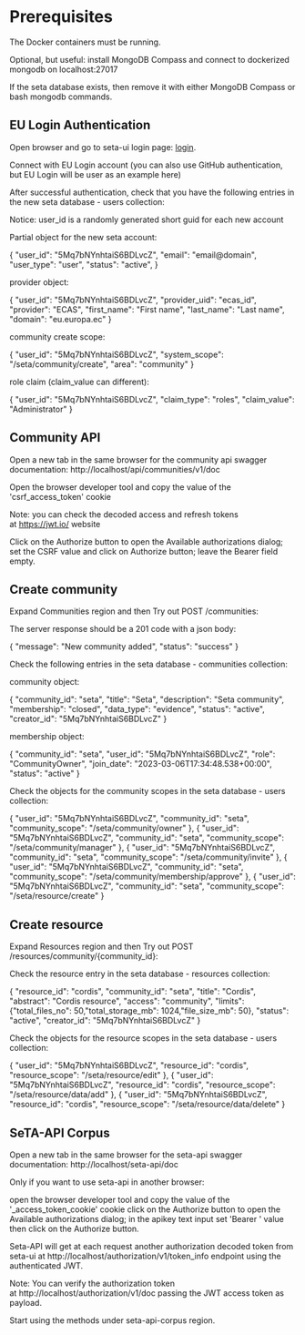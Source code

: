 # Prerequisites

The Docker containers must be running.

Optional, but useful: install MongoDB Compass and connect to dockerized mongodb on localhost:27017

If the seta database exists, then remove it with either MongoDB Compass or bash mongodb commands.

##  EU Login Authentication

Open browser and go to seta-ui login page: [login](/login).       

Connect with EU Login account (you can also use GitHub authentication, but EU Login will be user as an example here)

After successful authentication, check that you have the following entries in the new seta database - users collection:

Notice: user_id is a randomly generated short guid for each new account

Partial object for the new seta account:

{
"user_id": "5Mq7bNYnhtaiS6BDLvcZ",
"email": "email@domain",
"user_type": "user",
"status": "active",
}


provider object:

{
"user_id": "5Mq7bNYnhtaiS6BDLvcZ",
"provider_uid": "ecas_id",
"provider": "ECAS",
"first_name": "First name",
"last_name": "Last name",
"domain": "eu.europa.ec"
}


community create scope:

{
"user_id": "5Mq7bNYnhtaiS6BDLvcZ",
"system_scope": "/seta/community/create",
"area": "community"
}


role claim (claim_value can different):

{
"user_id": "5Mq7bNYnhtaiS6BDLvcZ",
"claim_type": "roles",
"claim_value": "Administrator"
}


## Community API

Open a new tab in the same browser for the community api swagger documentation: http://localhost/api/communities/v1/doc

Open the browser developer tool and copy the value of the 'csrf_access_token' cookie

Note: you can check the decoded access and refresh tokens at https://jwt.io/ website

Click on the Authorize button to open the Available authorizations dialog; set the CSRF value and click on Authorize button; leave the Bearer field empty.



## Create community

Expand Communities region and then Try out POST /communities:



The server response should be a 201 code with a json body:

{ "message": "New community added", "status": "success" }


Check the following entries in the seta database - communities collection:

community object:

{
"community_id": "seta",
"title": "Seta",
"description": "Seta community",
"membership": "closed",
"data_type": "evidence",
"status": "active",
"creator_id": "5Mq7bNYnhtaiS6BDLvcZ"
}


membership object:

{
"community_id": "seta",
"user_id": "5Mq7bNYnhtaiS6BDLvcZ",
"role": "CommunityOwner",
"join_date": "2023-03-06T17:34:48.538+00:00",
"status": "active"
}


Check the objects for the community scopes in the seta database - users collection:

{
"user_id": "5Mq7bNYnhtaiS6BDLvcZ",
"community_id": "seta",
"community_scope": "/seta/community/owner"
},
{
"user_id": "5Mq7bNYnhtaiS6BDLvcZ",
"community_id": "seta",
"community_scope": "/seta/community/manager"
},
{
"user_id": "5Mq7bNYnhtaiS6BDLvcZ",
"community_id": "seta",
"community_scope": "/seta/community/invite"
},
{
"user_id": "5Mq7bNYnhtaiS6BDLvcZ",
"community_id": "seta",
"community_scope": "/seta/community/membership/approve"
},
{
"user_id": "5Mq7bNYnhtaiS6BDLvcZ",
"community_id": "seta",
"community_scope": "/seta/resource/create"
}


## Create resource

Expand Resources region and then Try out POST /resources/community/{community_id}:



Check the resource entry in the seta database - resources collection:

{
"resource_id": "cordis",
"community_id": "seta",
"title": "Cordis",
"abstract": "Cordis resource",
"access": "community",
"limits": {"total_files_no": 50,"total_storage_mb": 1024,"file_size_mb": 50},
"status": "active",
"creator_id": "5Mq7bNYnhtaiS6BDLvcZ"
}


Check the objects for the resource scopes in the seta database - users collection:

{
"user_id": "5Mq7bNYnhtaiS6BDLvcZ",
"resource_id": "cordis",
"resource_scope": "/seta/resource/edit"
},
{
"user_id": "5Mq7bNYnhtaiS6BDLvcZ",
"resource_id": "cordis",
"resource_scope": "/seta/resource/data/add"
},
{
"user_id": "5Mq7bNYnhtaiS6BDLvcZ",
"resource_id": "cordis",
"resource_scope": "/seta/resource/data/delete"
}


## SeTA-API Corpus

Open a new tab in the same browser for the seta-api swagger documentation: http://localhost/seta-api/doc



Only if you want to use seta-api in another browser:

open the browser developer tool and copy the value of the '_access_token_cookie' cookie
click on the Authorize button to open the Available authorizations dialog; in the apikey text input set 'Bearer ' value then click on the Authorize button.



Seta-API will get at each request another authorization decoded token from seta-ui at http://localhost/authorization/v1/token_info endpoint using the authenticated JWT.

Note: You can verify the authorization token at http://localhost/authorization/v1/doc passing the JWT access token as payload.

Start using the methods under seta-api-corpus region.